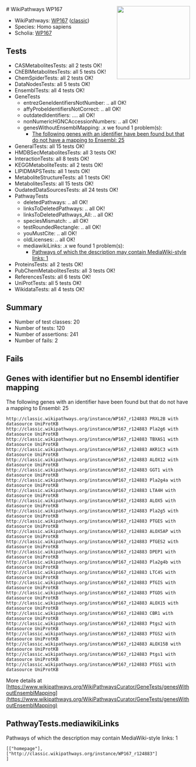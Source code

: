 <img style="float: right; width: 200px" src="https://upload.wikimedia.org/wikipedia/commons/thumb/8/83/Wplogo_with_text_500.png/640px-Wplogo_with_text_500.png" />
# WikiPathways WP167

* WikiPathways: [WP167](https://wikipathways.org/pathways/WP167) ([classic](https://classic.wikipathways.org/instance/WP167))
* Species: Homo sapiens
* Scholia: [WP167](https://scholia.toolforge.org/wikipathways/WP167)
## Tests
* CASMetabolitesTests: all 2 tests OK!
* ChEBIMetabolitesTests: all 5 tests OK!
* ChemSpiderTests: all 2 tests OK!
* DataNodesTests: all 5 tests OK!
* EnsemblTests: all 4 tests OK!
* GeneTests
    * entrezGeneIdentifiersNotNumber: .. all OK!
    * affyProbeIdentifiersNotCorrect: .. all OK!
    * outdatedIdentifiers: .... all OK!
    * nonNumericHGNCAccessionNumbers: .. all OK!
    * genesWithoutEnsemblMapping: .x we found 1 problem(s):
        * [The following genes with an identifier have been found but that do not have a mapping to Ensembl: 25](#c4e54331)
* GeneralTests: all 15 tests OK!
* HMDBSecMetabolitesTests: all 3 tests OK!
* InteractionTests: all 8 tests OK!
* KEGGMetaboliteTests: all 2 tests OK!
* LIPIDMAPSTests: all 1 tests OK!
* MetaboliteStructureTests: all 1 tests OK!
* MetabolitesTests: all 15 tests OK!
* OudatedDataSourcesTests: all 24 tests OK!
* PathwayTests
    * deletedPathways: .. all OK!
    * linksToDeletedPathways: .. all OK!
    * linksToDeletedPathways_All: .. all OK!
    * speciesMismatch: .. all OK!
    * testRoundedRectangle: .. all OK!
    * youMustCite: .. all OK!
    * oldLicenses: .. all OK!
    * mediawikiLinks: .x we found 1 problem(s):
        * [Pathways of which the description may contain MediaWiki-style links: 1](#da69cf45)
* ProteinsTests: all 2 tests OK!
* PubChemMetabolitesTests: all 3 tests OK!
* ReferencesTests: all 6 tests OK!
* UniProtTests: all 5 tests OK!
* WikidataTests: all 4 tests OK!


## Summary

* Number of test classes: 20
* Number of tests: 120
* Number of assertions: 241
* Number of fails: 2

## Fails

<a name="c4e54331" />

## Genes with identifier but no Ensembl identifier mapping

The following genes with an identifier have been found but that do not have a mapping to Ensembl: 25
```
http://classic.wikipathways.org/instance/WP167_r124883 PRXL2B with datasource UniProtKB
http://classic.wikipathways.org/instance/WP167_r124883 Pla2g6 with datasource UniProtKB
http://classic.wikipathways.org/instance/WP167_r124883 TBXAS1 with datasource UniProtKB
http://classic.wikipathways.org/instance/WP167_r124883 AKR1C3 with datasource UniProtKB
http://classic.wikipathways.org/instance/WP167_r124883 ALOX12 with datasource UniProtKB
http://classic.wikipathways.org/instance/WP167_r124883 GGT1 with datasource UniProtKB
http://classic.wikipathways.org/instance/WP167_r124883 Pla2g4a with datasource UniProtKB
http://classic.wikipathways.org/instance/WP167_r124883 LTA4H with datasource UniProtKB
http://classic.wikipathways.org/instance/WP167_r124883 ALOX5 with datasource UniProtKB
http://classic.wikipathways.org/instance/WP167_r124883 Pla2g5 with datasource UniProtKB
http://classic.wikipathways.org/instance/WP167_r124883 PTGES with datasource UniProtKB
http://classic.wikipathways.org/instance/WP167_r124883 ALOX5AP with datasource UniProtKB
http://classic.wikipathways.org/instance/WP167_r124883 PTGES2 with datasource UniProtKB
http://classic.wikipathways.org/instance/WP167_r124883 DPEP1 with datasource UniProtKB
http://classic.wikipathways.org/instance/WP167_r124883 Pla2g4b with datasource UniProtKB
http://classic.wikipathways.org/instance/WP167_r124883 LTC4S with datasource UniProtKB
http://classic.wikipathways.org/instance/WP167_r124883 PTGIS with datasource UniProtKB
http://classic.wikipathways.org/instance/WP167_r124883 PTGDS with datasource UniProtKB
http://classic.wikipathways.org/instance/WP167_r124883 ALOX15 with datasource UniProtKB
http://classic.wikipathways.org/instance/WP167_r124883 CBR1 with datasource UniProtKB
http://classic.wikipathways.org/instance/WP167_r124883 Ptgs2 with datasource UniProtKB
http://classic.wikipathways.org/instance/WP167_r124883 PTGS2 with datasource UniProtKB
http://classic.wikipathways.org/instance/WP167_r124883 ALOX15B with datasource UniProtKB
http://classic.wikipathways.org/instance/WP167_r124883 Ptgs1 with datasource UniProtKB
http://classic.wikipathways.org/instance/WP167_r124883 PTGS1 with datasource UniProtKB
```

More details at [https://www.wikipathways.org/WikiPathwaysCurator/GeneTests/genesWithoutEnsemblMapping](https://www.wikipathways.org/WikiPathwaysCurator/GeneTests/genesWithoutEnsemblMapping)

<a name="da69cf45" />

## PathwayTests.mediawikiLinks

Pathways of which the description may contain MediaWiki-style links: 1
```
[["homepage"],
["http://classic.wikipathways.org/instance/WP167_r124883"]
]
```

